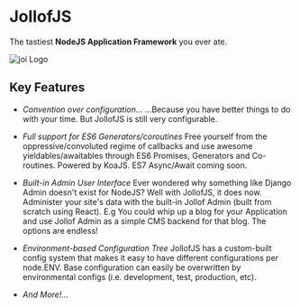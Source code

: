 # JollofJS

The tastiest **NodeJS Application Framework** you ever ate.

![joi Logo](https://raw.github.com/iyobo/jollofjs/master/images/jollof.png)


## Key Features

- *Convention over configuration...*
...Because you have better things to do with your time. But JollofJS is still very configurable.

- *Full support for ES6 Generators/coroutines* 
Free yourself from the oppressive/convoluted regime of callbacks and use awesome yieldables/awaitables through ES6 Promises, Generators and Co-routines. Powered by KoaJS. ES7 Async/Await coming soon.


- *Built-in Admin User Interface*
Ever wondered why something like Django Admin doesn't exist for NodeJS? Well with JollofJS, it does now.
Administer your site's data with the built-in Jollof Admin (built from scratch using React).
E.g You could whip up a blog for your Application and use Jollof Admin as a simple CMS backend for that blog.
The options are endless!

- *Environment-based Configuration Tree*
JollofJS has a custom-built config system that makes it easy to have different configurations per node.ENV.
Base configuration can easily be overwritten by environmental configs (i.e. development, test, production, etc).

- *And More!...*